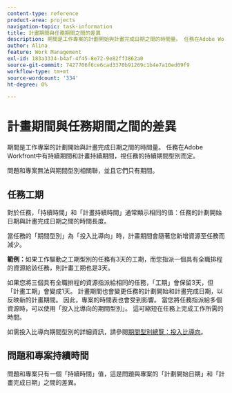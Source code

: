 ```yaml
---
content-type: reference
product-area: projects
navigation-topic: task-information
title: 計畫期間與任務期間之間的差異
description: 期間是工作專案的計劃開始與計畫完成日期之間的時間量。 任務在Adobe Workfront中有持續期間和計畫持續期間，視任務的持續期間型別而定。
author: Alina
feature: Work Management
exl-id: 183a3334-b4af-4f45-8e72-9e82ff3862a0
source-git-commit: 7427706f6ce6cad3370b91269c1b4e7a10ed09f9
workflow-type: tm+mt
source-wordcount: '334'
ht-degree: 0%

---
```


# 計畫期間與任務期間之間的差異

期間是工作專案的計劃開始與計畫完成日期之間的時間量。 任務在Adobe Workfront中有持續期間和計畫持續期間，視任務的持續期間型別而定。

問題和專案無法與期間型別相關聯，並且它們只有期間。

## 任務工期

對於任務，「持續時間」和「計畫持續時間」通常顯示相同的值：任務的計劃開始日期與計畫完成日期之間的時間長度。

當任務的「期間型別」為「投入比導向」時，計畫期間會隨著您新增資源至任務而減少。

**範例：**&#x200B;如果工作驅動之工期型別的任務有3天的工期，而您指派一個具有全職排程的資源給該任務，則計畫工期也是3天。

如果您將三個具有全職排程的資源指派給相同的任務，「工期」會保留3天，但「計畫工期」會變成1天。 計畫期間也會變更任務的計劃開始和計畫完成日期，以反映新的計畫期間。 因此，專案的時間表也會受到影響。
當您將任務指派給多個資源時，可以使用「投入比導向的期間型別」。 這可縮短在任務上完成工作所需的時間。

如需投入比導向期間型別的詳細資訊，請參閱[期間型別總覽：投入比導向](../../../manage-work/tasks/taskdurtn/effort-driven.md)。

## 問題和專案持續時間

問題和專案只有一個「持續時間」值，這是問題與專案的「計劃開始日期」和「計畫完成日期」之間的差異。
